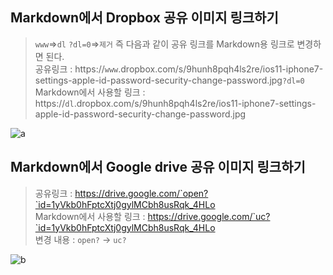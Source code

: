 Markdown에서 Dropbox 공유 이미지 링크하기
---
> `www`=>`dl`
> `?dl=0`=>`제거`
> 즉 다음과 같이 공유 링크를 Markdown용 링크로 변경하면 된다. <br>
> 공유링크 : https://`www`.dropbox.com/s/9hunh8pqh4ls2re/ios11-iphone7-settings-apple-id-password-security-change-password.jpg`?dl=0` <br>
> Markdown에서 사용할 링크 : https://`dl`.dropbox.com/s/9hunh8pqh4ls2re/ios11-iphone7-settings-apple-id-password-security-change-password.jpg <br>

![a](https://dl.dropboxusercontent.com/s/9hunh8pqh4ls2re/ios11-iphone7-settings-apple-id-password-security-change-password.jpg)

Markdown에서 Google drive 공유 이미지 링크하기
---
> 공유링크 : https://drive.google.com/`open?`id=1yVkb0hFptcXtj0gylMCbh8usRqk_4HLo <br>
> Markdown에서 사용할 링크 : https://drive.google.com/`uc?`id=1yVkb0hFptcXtj0gylMCbh8usRqk_4HLo <br>
> 변경 내용 : `open?` -> `uc?` <br>

![b](https://drive.google.com/uc?id=1yVkb0hFptcXtj0gylMCbh8usRqk_4HLo)
